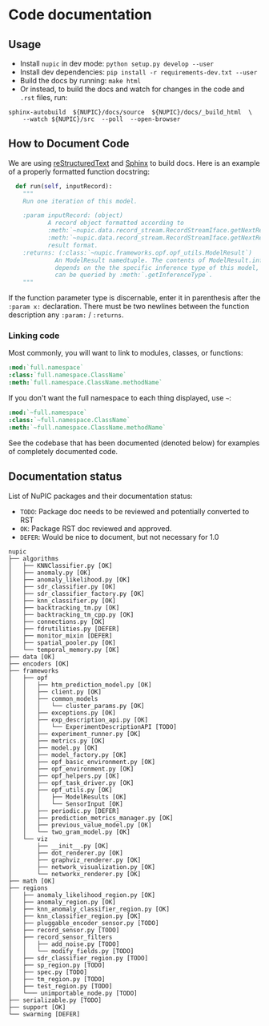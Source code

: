 # Code documentation

## Usage
* Install `nupic` in dev mode: `python setup.py develop --user`
* Install dev dependencies: `pip install -r requirements-dev.txt --user`
* Build the docs by running: `make html`
* Or instead, to build the docs and watch for changes in the code and `.rst` files, run:
```
sphinx-autobuild  ${NUPIC}/docs/source  ${NUPIC}/docs/_build_html  \
    --watch ${NUPIC}/src  --poll  --open-browser
```

## How to Document Code

We are using [reStructuredText](http://docutils.sourceforge.net/docs/user/rst/quickref.html) and [Sphinx](http://www.sphinx-doc.org/en/stable/) to build docs. Here is an example of a properly formatted function docstring:

```python
  def run(self, inputRecord):
    """
    Run one iteration of this model.

    :param inputRecord: (object)
           A record object formatted according to
           :meth:`~nupic.data.record_stream.RecordStreamIface.getNextRecord` or
           :meth:`~nupic.data.record_stream.RecordStreamIface.getNextRecordDict`
           result format.
    :returns: (:class:`~nupic.frameworks.opf.opf_utils.ModelResult`)
             An ModelResult namedtuple. The contents of ModelResult.inferences
             depends on the the specific inference type of this model, which
             can be queried by :meth:`.getInferenceType`.
    """
```

If the function parameter type is discernable, enter it in parenthesis after the `:param x:` declaration. There must be two newlines between the function description any `:param:` / `:returns`.

### Linking code

Most commonly, you will want to link to modules, classes, or functions:

```rst
:mod:`full.namespace`
:class:`full.namespace.ClassName`
:meth:`full.namespace.ClassName.methodName`
```

If you don't want the full namespace to each thing displayed, use `~`:

```rst
:mod:`~full.namespace`
:class:`~full.namespace.ClassName`
:meth:`~full.namespace.ClassName.methodName`
```

See the codebase that has been documented (denoted below) for examples of completely documented code.

## Documentation status
List of NuPIC packages and their documentation status:
* `TODO`: Package doc needs to be reviewed and potentially converted to RST
* `OK`: Package RST doc reviewed and approved.
* `DEFER`: Would be nice to document, but not necessary for 1.0

```
nupic
├── algorithms
│   ├── KNNClassifier.py [OK]
│   ├── anomaly.py [OK]
│   ├── anomaly_likelihood.py [OK]
│   ├── sdr_classifier.py [OK]
│   ├── sdr_classifier_factory.py [OK]
│   ├── knn_classifier.py [OK]
│   ├── backtracking_tm.py [OK]
│   ├── backtracking_tm_cpp.py [OK]
│   ├── connections.py [OK]
│   ├── fdrutilities.py [DEFER]
│   ├── monitor_mixin [DEFER]
│   ├── spatial_pooler.py [OK]
│   └── temporal_memory.py [OK]
├── data [OK]
├── encoders [OK]
├── frameworks
│   ├── opf
│   │   ├── htm_prediction_model.py [OK]
│   │   ├── client.py [OK]
│   │   ├── common_models
│   │   │   └── cluster_params.py [OK]
│   │   ├── exceptions.py [OK]
│   │   ├── exp_description_api.py [OK]
│   │   │   └── ExperimentDescriptionAPI [TODO]
│   │   ├── experiment_runner.py [OK]
│   │   ├── metrics.py [OK]
│   │   ├── model.py [OK]
│   │   ├── model_factory.py [OK]
│   │   ├── opf_basic_environment.py [OK]
│   │   ├── opf_environment.py [OK]
│   │   ├── opf_helpers.py [OK]
│   │   ├── opf_task_driver.py [OK]
│   │   ├── opf_utils.py [OK]
│   │   │   ├── ModelResults [OK]
│   │   │   └── SensorInput [OK]
│   │   ├── periodic.py [DEFER]
│   │   ├── prediction_metrics_manager.py [OK]
│   │   ├── previous_value_model.py [OK]
│   │   └── two_gram_model.py [OK]
│   └── viz
│       ├── __init__.py [OK]
│       ├── dot_renderer.py [OK]
│       ├── graphviz_renderer.py [OK]
│       ├── network_visualization.py [OK]
│       └── networkx_renderer.py [OK]
├── math [OK]
├── regions
│   ├── anomaly_likelihood_region.py [OK]
│   ├── anomaly_region.py [OK]
│   ├── knn_anomaly_classifier_region.py [OK]
│   ├── knn_classifier_region.py [OK]
│   ├── pluggable_encoder_sensor.py [TODO]
│   ├── record_sensor.py [TODO]
│   ├── record_sensor_filters
│   │   ├── add_noise.py [TODO]
│   │   └── modify_fields.py [TODO]
│   ├── sdr_classifier_region.py [TODO]
│   ├── sp_region.py [TODO]
│   ├── spec.py [TODO]
│   ├── tm_region.py [TODO]
│   ├── test_region.py [TODO]
│   └─── unimportable_node.py [TODO]
├── serializable.py [TODO]
├── support [OK]
└── swarming [DEFER]

```
